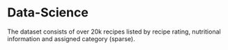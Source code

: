 # Data-Science
The dataset consists of over 20k recipes listed by recipe rating, nutritional information and assigned category (sparse).
